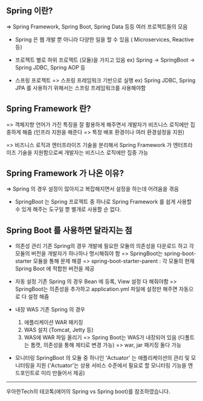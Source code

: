 ## Spring 이란?
=> Spring Framework, Spring Boot, Spring Data 등등 여러 프로젝트들의 모음

- Spring 은 웹 개발 뿐 아니라 다양한 일을 할 수 있음 ( Microservices, Reactive 등)
- 프로젝트 별로 하위 프로젝트 (모듈)을 가지고 있음
ex) Spring -> SpringBoot -> Spring JDBC, Spring AOP 등

- 스프링 프로젝트 => 스프링 프레임워크 기반으로 실행
ex) Spring JDBC, Spring JPA 를 사용하기 위해서는 스프링 프레임워크를 사용해야함 

## Spring Framework 란?
=> 객체지향 언어가 가진 특징을 잘 활용하게 해주면서 개발자가 비즈니스 로직에만 집중하게 해줌 
(인프라 지원을 해준다 => 특정 배포 환경이나 여러 환경설정을 지원)

=> 비즈니스 로직과 엔터프라이즈 기술을 분리해서 Spring Framework 가 엔터프라이즈 기술을 지원함으로써 개발자는 비즈니스 로직에만 집중 가능

## Spring Framework 가 나온 이유?
=> Spring 의 경우 설정이 많아지고 복잡해지면서 설정을 하는데 어려움을 겪음 

- SpringBoot 는 Spring 프로젝트 중 하나로 Spring Framework 를 쉽게 사용할 수 있게 해주는 도구일 뿐 별개로 사용할 순 없다.

## Spring Boot 를 사용하면 달라지는 점
- 의존성 관리
	기존 Spring의 경우 개발에 필요한 모듈의 의존성을 다운로드 하고
    각 모듈의 버전을 개발자가 하나하나 명시해줘야 함
    => SpringBoot는 spring-boot-starter 모듈을 통해 문제 해결
    => spring-boot-starter-parent : 각 모듈의 현재 Spring Boot 에 적합한 버전을 제공

- 자동 설정
	기존 Spring 의 경우 Bean 에 등록, View 설정 다 해줘야함
    => SpringBoot는 의존성을 추가하고 application.yml 파일에 설정만 해주면 자동으로 다 설정 해줌
    
- 내장 WAS
	기존 Spring 의 경우 
    1) 애플리케이션 WAR 패키징
    2) WAS 설치 (Tomcat, Jetty 등) 
    3) WAS에 WAR 파일 올리기
    => Spring Boot는 WAS가 내장되어 있음 (디폴트는 톰캣, 의존성을 통해 제티로 변경 가능)
    => war, jar 패키징 둘다 가능
    
- 모니터링
	SpringBoot 의 모듈 중 하나인 'Actuator' 는 애플리케이션의 관리 및 모니터링을 지원 
    ('Actuator'는 상용 서비스 수준에서 필요로 할 모니터링 기능을 엔드포인트로 미리 만들어서 제공)




-----------------------------------------------------
우아한Tech의 테코톡(에어의 Spring vs Spring boot)를 참조하였습니다.
